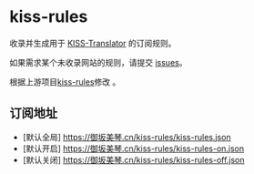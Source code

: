 # kiss-rules

收录并生成用于 [KISS-Translator](https://github.com/fishjar/kiss-translator) 的订阅规则。

如果需求某个未收录网站的规则，请提交 [issues](https://github.com/SkywalkerJi/kiss-rules/issues/new)。

根据上游项目[kiss-rules](https://github.com/fishjar/kiss-rules)修改 。

## 订阅地址

- [默认全局] https://御坂美琴.cn/kiss-rules/kiss-rules.json
- [默认开启] https://御坂美琴.cn/kiss-rules/kiss-rules-on.json
- [默认关闭] https://御坂美琴.cn/kiss-rules/kiss-rules-off.json
